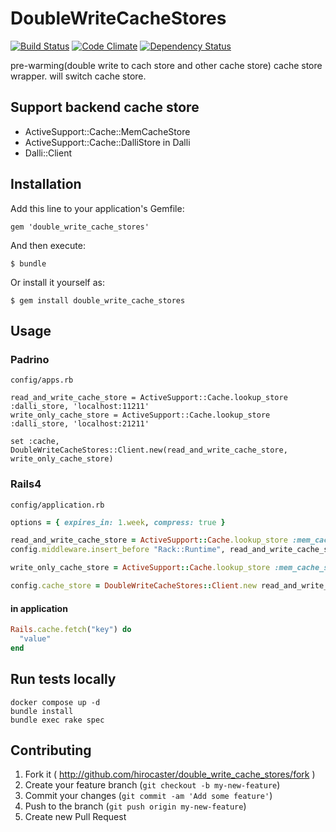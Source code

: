 # DoubleWriteCacheStores

[![Build Status](https://travis-ci.org/hirocaster/double_write_cache_stores.svg?branch=master)](https://travis-ci.org/hirocaster/double_write_cache_stores) [![Code Climate](https://codeclimate.com/github/hirocaster/double_write_cache_stores/badges/gpa.svg)](https://codeclimate.com/github/hirocaster/double_write_cache_stores) [![Dependency Status](https://gemnasium.com/hirocaster/double_write_cache_stores.svg)](https://gemnasium.com/hirocaster/double_write_cache_stores)

pre-warming(double write to cach store and other cache store) cache store wrapper. will switch cache store.

## Support backend cache store

- ActiveSupport::Cache::MemCacheStore
- ActiveSupport::Cache::DalliStore in Dalli
- Dalli::Client

## Installation

Add this line to your application's Gemfile:

    gem 'double_write_cache_stores'

And then execute:

    $ bundle

Or install it yourself as:

    $ gem install double_write_cache_stores

## Usage

### Padrino

`config/apps.rb`

````
read_and_write_cache_store = ActiveSupport::Cache.lookup_store :dalli_store, 'localhost:11211'
write_only_cache_store = ActiveSupport::Cache.lookup_store :dalli_store, 'localhost:21211'

set :cache, DoubleWriteCacheStores::Client.new(read_and_write_cache_store, write_only_cache_store)
````

### Rails4

`config/application.rb`

```ruby
options = { expires_in: 1.week, compress: true }

read_and_write_cache_store = ActiveSupport::Cache.lookup_store :mem_cache_store, "localhost:11211", options
config.middleware.insert_before "Rack::Runtime", read_and_write_cache_store.middleware

write_only_cache_store = ActiveSupport::Cache.lookup_store :mem_cache_store, "localhost:21211", options

config.cache_store = DoubleWriteCacheStores::Client.new read_and_write_cache_store, write_only_cache_store
```

#### in application

```ruby
Rails.cache.fetch("key") do
  "value"
end
```

## Run tests locally

```
docker compose up -d
bundle install
bundle exec rake spec
```

## Contributing

1. Fork it ( http://github.com/hirocaster/double_write_cache_stores/fork )
2. Create your feature branch (`git checkout -b my-new-feature`)
3. Commit your changes (`git commit -am 'Add some feature'`)
4. Push to the branch (`git push origin my-new-feature`)
5. Create new Pull Request
